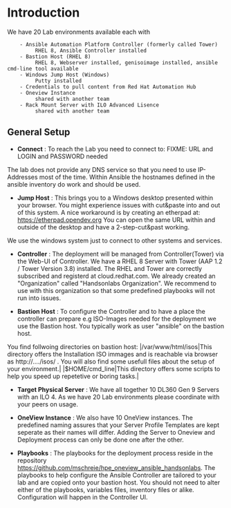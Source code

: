 # Introduction

We have 20 Lab environments available each with
```Lab Systems:
    - Ansible Automation Platform Controller (formerly called Tower)
         RHEL 8, Ansible Controller installed
    - Bastion Host (RHEL 8)
         RHEL 8, Webserver installed, genisoimage installed, ansible cmd-line tool available
    - Windows Jump Host (Windows)
         Putty installed
    - Credentials to pull content from Red Hat Automation Hub
    - Oneview Instance
         shared with another team
    - Rack Mount Server with ILO Advanced Lisence
         shared with another team
```

## General Setup
- **Connect** : To reach the Lab you need to connect to: 
FIXME: URL and LOGIN and PASSWORD needed

The lab does not provide any DNS service so that you need to use IP-Addresses most of the time. Within Ansible the hostnames defined in the ansible inventory do work and should be used.

- **Jump Host** : This brings you to a Windows desktop presented within your browser. You might experience issues with cut&paste into and out of this system. A nice workaround is by creating an etherpad at: https://etherpad.opendev.org
You can open the same URL within and outside of the desktop and have a 2-step-cut&past working.

We use the windows system just to connect to other systems and services.

- **Controller** : The deployment will be managed from Controller(Tower) via the Web-UI of Controller. 
We have a RHEL 8 Server with Tower (AAP 1.2 / Tower Version 3.8) installed. The RHEL and Tower are correctly subscribed and registerd at cloud.redhat.com.
We already created an "Organization" called "Handsonlabs Organization". We recommend to use with this organization so that some predefined playbooks will not run into issues.

- **Bastion Host** : To configure the Controller and to have a place the controller can prepare e.g ISO-Images needed for the deployment we use the Bastion host. 
You typically work as user "ansible" on the bastion host.  

You find follwoing directories on bastion host:
|/var/www/html/isos|This directory offers the Installation ISO immages and is reachable via browser as http://..../isos/ . You will also find some usefull files about the setup of your environment.|
|$HOME/cmd_line|This directory offers some scripts to help you speed up repetetive or boring tasks.| 

- **Target Physical Server** : We have all together 10 DL360 Gen 9 Servers with an ILO 4. As we have 20 Lab environments please coordinate with your peers on usage.

- **OneView Instance** : We also have 10 OneView instances. The predefined naming assures that your Server Profile Templates are kept seperate as their names will differ. Adding the Server to Oneview and Deployment process can only be done one after the other.

- **Playbooks** : The playbooks for the deployment process reside in the repository https://github.com/mschreie/hpe_oneview_ansible_handsonlabs. The playbooks to help configure the Ansible Controller are tailored to your lab and are copied onto your bastion host. You should not need to alter either of the playbooks, variables files, inventory files or alike. Configuration will happen in the Controller UI.

